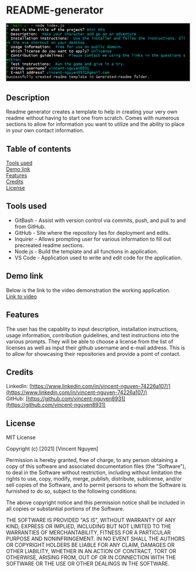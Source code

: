 # README-generator

![image](Readme-generator-image.png)

Description
------------

Readme generator creates a template to help in creating your very own readme without having to start one from scratch. Comes with numerous sections to allow for information you want to utilize and the ability to place in your own contact information. 

 Table of contents
---------------
[Tools used](#Tools-used)<br />
[Demo link](#Demo-link)<br />
[Features](#Features)<br />
[Credits](#Credits)<br />
[License](#License)

Tools used
-------------------

* GitBash - Assist with version control via commits, push, and pull to and from GitHub.
* GitHub - Site where the repository lies for deployment and edits.
* Inquirer - Allows prompting user for various information to fill out precreated readme sections.
* Node.js - Build the template and all functions in application. 
* VS Code - Application used to write and edit code for the application.

Demo link
-------------

Below is the link to the video demonstration the working application. <br />
[Link to video](https://drive.google.com/file/d/1X3lljajawO0TMd6CpGLV6tsyacFxenY1/view)


Features
------------------

The user has the capablity to input description, installation instructions, usage information, contribution guidelines, and test instructions into the various prompts. They will be able to choose a license from the list of licenses as well as input their github username and e-mail address. This is to allow for showcasing their repositories and provide a point of contact.

Credits
---------------
LinkedIn: [https://www.linkedin.com/in/vincent-nguyen-74226a107/](https://www.linkedin.com/in/vincent-nguyen-74226a107/) <br />
GitHub: [https://github.com/vincent-nguyen8931](https://github.com/vincent-nguyen8931)


License
----------
MIT License

Copyright (c) [2021] [Vincent Nguyen]

Permission is hereby granted, free of charge, to any person obtaining a copy
of this software and associated documentation files (the "Software"), to deal
in the Software without restriction, including without limitation the rights
to use, copy, modify, merge, publish, distribute, sublicense, and/or sell
copies of the Software, and to permit persons to whom the Software is
furnished to do so, subject to the following conditions:

The above copyright notice and this permission notice shall be included in all
copies or substantial portions of the Software.

THE SOFTWARE IS PROVIDED "AS IS", WITHOUT WARRANTY OF ANY KIND, EXPRESS OR
IMPLIED, INCLUDING BUT NOT LIMITED TO THE WARRANTIES OF MERCHANTABILITY,
FITNESS FOR A PARTICULAR PURPOSE AND NONINFRINGEMENT. IN NO EVENT SHALL THE
AUTHORS OR COPYRIGHT HOLDERS BE LIABLE FOR ANY CLAIM, DAMAGES OR OTHER
LIABILITY, WHETHER IN AN ACTION OF CONTRACT, TORT OR OTHERWISE, ARISING FROM,
OUT OF OR IN CONNECTION WITH THE SOFTWARE OR THE USE OR OTHER DEALINGS IN THE
SOFTWARE.